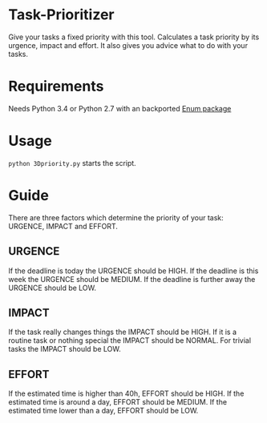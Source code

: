 # Task-Prioritizer
Give your tasks a fixed priority with this tool.
Calculates a task priority by its urgence, impact and effort.
It also gives you advice what to do with your tasks.

# Requirements
Needs Python 3.4 or Python 2.7 with an backported [Enum package](https://pypi.python.org/pypi/enum34#downloads)

# Usage
`python 3Dpriority.py` starts the script.

# Guide
There are three factors which determine the priority of your task:
URGENCE, IMPACT and EFFORT.

## URGENCE
If the deadline is today the URGENCE should be HIGH.
If the deadline is this week the URGENCE should be MEDIUM.
If the deadline is further away the URGENCE should be LOW.

## IMPACT
If the task really changes things the IMPACT should be HIGH.
If it is a routine task or nothing special the IMPACT should be NORMAL.
For trivial tasks the IMPACT should be LOW.

## EFFORT
If the estimated time is higher than 40h, EFFORT should be HIGH.
If the estimated time is around a day, EFFORT should be MEDIUM.
If the estimated time lower than a day, EFFORT should be LOW.